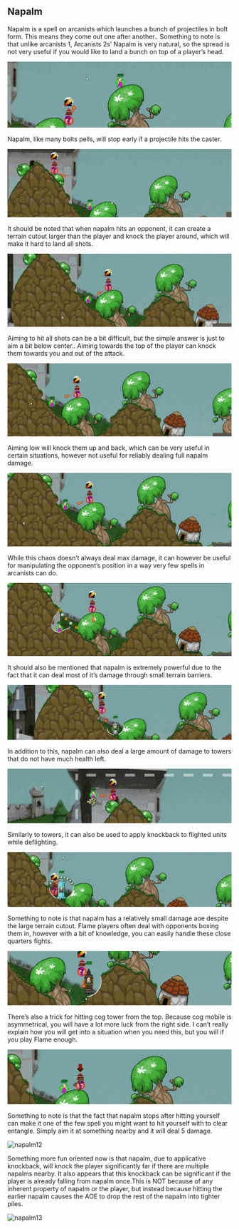 ## Napalm 

Napalm is a spell on arcanists which launches a bunch of projectiles in bolt form. This means they come out one after another.. Something to note is that unlike arcanists 1, Arcanists 2s’ Napalm is very natural, so the spread is not very useful if you would like to land a bunch on top of a player’s head.


![napalm1](https://raw.githubusercontent.com/1IlIl/wikidata/main/flame/gifs/napalm1.gif)


Napalm, like many bolts pells, will stop early if a projectile hits the caster.


![napalm2](https://raw.githubusercontent.com/1IlIl/wikidata/main/flame/gifs/napalm2.gif)


It should be noted that when napalm hits an opponent, it can create a terrain cutout larger than the player and knock the player around, which will make it hard to land all shots.


![napalm3](https://raw.githubusercontent.com/1IlIl/wikidata/main/flame/gifs/napalm3.gif)


Aiming to hit all shots can be a bit difficult, but the simple answer is just to aim a bit below center.. Aiming towards the top of the player can knock them towards you and out of the attack.


![napalm4](https://raw.githubusercontent.com/1IlIl/wikidata/main/flame/gifs/napalm4.gif)


Aiming low will knock them up and back, which can be very useful in certain situations, however not useful for reliably dealing full napalm damage.


![napalm5](https://raw.githubusercontent.com/1IlIl/wikidata/main/flame/gifs/napalm5.gif)


While this chaos doesn’t always deal max damage, it can however be useful for manipulating the opponent’s position in a way very few spells in arcanists can do.


![napalm6](https://raw.githubusercontent.com/1IlIl/wikidata/main/flame/gifs/napalm6.gif)


It should also be mentioned that napalm is extremely powerful due to the fact that it can deal most of it’s damage through small terrain barriers.


![napalm7](https://raw.githubusercontent.com/1IlIl/wikidata/main/flame/gifs/napalm7.gif)


In addition to this, napalm can also deal a large amount of damage to towers that do not have much health left.


![napalm8](https://raw.githubusercontent.com/1IlIl/wikidata/main/flame/gifs/napalm8.gif)


Similarly to towers, it can also be used to apply knockback to flighted units while deflighting.


![napalm9](https://raw.githubusercontent.com/1IlIl/wikidata/main/flame/gifs/napalm9.gif)


Something to note is that napalm has a relatively small damage aoe despite the large terrain cutout. Flame players often deal with opponents boxing them in, however with a bit of knowledge, you can easily handle these close quarters fights.


![napalm10](https://raw.githubusercontent.com/1IlIl/wikidata/main/flame/gifs/napalm10.gif)


There’s also a trick for hitting cog tower from the top. Because cog mobile is asymmetrical, you will have a lot more luck from the right side. I can’t really explain how you will get into a situation when you need this, but you will if you play Flame enough.


![napalm11](https://raw.githubusercontent.com/1IlIl/wikidata/main/flame/gifs/napalm11.gif)


Something to note is that the fact that napalm stops after hitting yourself can make it one of the few spell you might want to hit yourself with to clear entangle. Simply aim it at something nearby and it will deal 5 damage.


![napalm12](https://raw.githubusercontent.com/1IlIl/wikidata/main/flame/gifs/napalm12.gif)


Something more fun oriented now is that napalm, due to applicative knockback, will knock the player significantly far if there are multiple napalms nearby. It also appears that this knockback can be significant if the player is already falling from napalm once.This is NOT because of any inherent property of napalm or the player, but instead because hitting the earlier napalm causes the AOE to drop the rest of the napalm into tighter piles.


![napalm13](https://raw.githubusercontent.com/1IlIl/wikidata/main/flame/gifs/napalm13.gif)


